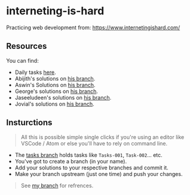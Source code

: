 # interneting-is-hard

Practicing web development from: <https://www.internetingishard.com/>

## Resources

You can find:

- Daily tasks [here][1].
- Abijith's solutions on [his branch][2].
- Aswin's Solutions on [his branch][3].
- George's solutions on [his branch][4].
- Jaseeludeen's solutions on [his branch][5].
- Jovial's solutions on [his branch][6].

[1]: https://github.com/joe733/interneting-is-hard/tree/tasks
[2]: https://github.com/joe733/interneting-is-hard/tree/abijith
[3]: https://github.com/joe733/interneting-is-hard/tree/aswin
[4]: https://github.com/joe733/interneting-is-hard/tree/george
[5]: https://github.com/joe733/interneting-is-hard/tree/jaseel
[6]: https://github.com/joe733/interneting-is-hard/tree/jovial

## Insturctions

> All this is possible simple single clicks if you're using an editor like VSCode / Atom or else you'll have to rely on command line.

- The [tasks branch][1] holds tasks like `Tasks-001`, `Task-002`... etc.
- You've got to create a branch (in your name).
- Add your solutions to your respective branches and commit it.
- Make your branch upstream (just one time) and push your changes.

> See [my branch](https://github.com/joe733/interneting-is-hard/tree/jovial) for refrences.
